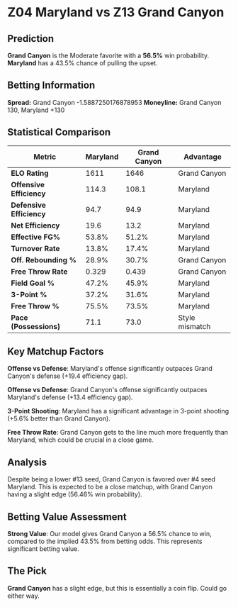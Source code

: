 # Z04 Maryland vs Z13 Grand Canyon

## Prediction
**Grand Canyon** is the Moderate favorite with a **56.5%** win probability.
**Maryland** has a 43.5% chance of pulling the upset.

## Betting Information
**Spread:** Grand Canyon -1.5887250176878953
**Moneyline:** Grand Canyon 130, Maryland +130

## Statistical Comparison

| Metric | Maryland | Grand Canyon | Advantage |
|--------|-----------------|-----------------|----------|
| **ELO Rating** | 1611 | 1646 | Grand Canyon |
| **Offensive Efficiency** | 114.3 | 108.1 | Maryland |
| **Defensive Efficiency** | 94.7 | 94.9 | Maryland |
| **Net Efficiency** | 19.6 | 13.2 | Maryland |
| **Effective FG%** | 53.8% | 51.2% | Maryland |
| **Turnover Rate** | 13.8% | 17.4% | Maryland |
| **Off. Rebounding %** | 28.9% | 30.7% | Grand Canyon |
| **Free Throw Rate** | 0.329 | 0.439 | Grand Canyon |
| **Field Goal %** | 47.2% | 45.9% | Maryland |
| **3-Point %** | 37.2% | 31.6% | Maryland |
| **Free Throw %** | 75.5% | 73.5% | Maryland |
| **Pace (Possessions)** | 71.1 | 73.0 | Style mismatch |

## Key Matchup Factors

**Offense vs Defense**: Maryland's offense significantly outpaces Grand Canyon's defense (+19.4 efficiency gap).

**Offense vs Defense**: Grand Canyon's offense significantly outpaces Maryland's defense (+13.4 efficiency gap).

**3-Point Shooting**: Maryland has a significant advantage in 3-point shooting (+5.6% better than Grand Canyon).

**Free Throw Rate**: Grand Canyon gets to the line much more frequently than Maryland, which could be crucial in a close game.

## Analysis

Despite being a lower #13 seed, Grand Canyon is favored over #4 seed Maryland. This is expected to be a close matchup, with Grand Canyon having a slight edge (56.46% win probability).

## Betting Value Assessment

**Strong Value**: Our model gives Grand Canyon a 56.5% chance to win, compared to the implied 43.5% from betting odds. This represents significant betting value.

## The Pick

**Grand Canyon** has a slight edge, but this is essentially a coin flip. Could go either way.


